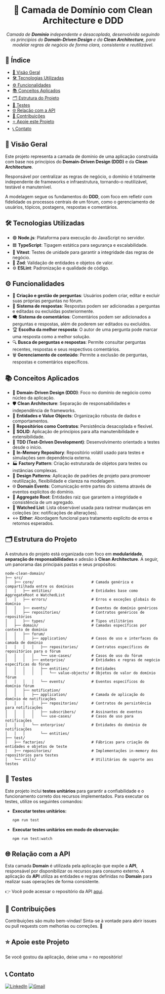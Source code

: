 <h1 align="center">🧩 Camada de Domínio com Clean Architecture e DDD</h1>

<p align="center"><i>Camada de <b>Domínio</b> independente e desacoplada, desenvolvida seguindo os princípios do <b>Domain-Driven Design</b> e da <b>Clean Architecture</b>, para modelar regras de negócio de forma clara, consistente e reutilizável.</i></p>

## 📑 Índice

- [📖 Visão Geral](#-visão-geral)
- [🛠️ Tecnologias Utilizadas](#️-tecnologias-utilizadas)
- [⚙️ Funcionalidades](#️-funcionalidades)
- [📚 Conceitos Aplicados](#-conceitos-aplicados)
- [🗂️ Estrutura do Projeto](#️-estrutura-do-projeto)
- [🧪 Testes](#-testes)
- [🌐 Relação com a API](#-relação-com-a-api)
- [🤝 Contribuições](#-contribuições)
- [⭐ Apoie este Projeto](#-apoie-este-projeto)
- [📞 Contato](#-contato)

## 📖 Visão Geral

Este projeto representa a camada de domínio de uma aplicação construída com base nos princípios do **Domain-Driven Design (DDD)** e da **Clean Architecture**.

Responsável por centralizar as regras de negócio, o domínio é totalmente independente de frameworks e infraestrutura, tornando-o reutilizável, testável e manutenível.

A modelagem segue os fundamentos do **DDD**, com foco em refletir com fidelidade os processos centrais de um fórum, como o gerenciamento de usuários, tópicos, postagens, respostas e comentários.

## 🛠️ Tecnologias Utilizadas

- 🟢 **Node.js**: Plataforma para execução do JavaScript no servidor.
- 🟦 **TypeScript**: Tipagem estática para segurança e escalabilidade.
- 🧪 **Vitest**: Testes de unidade para garantir a integridade das regras de negócio.
- 🧩 **Zod**: Validação de entidades e objetos de valor.
- ⚙️ **ESLint**: Padronização e qualidade de código.

## ⚙️ Funcionalidades

- 📝 **Criação e gestão de perguntas**: Usuários podem criar, editar e excluir suas próprias perguntas no fórum.
- 💬 **Sistema de respostas**: Respostas podem ser adicionadas a perguntas e editadas ou excluídas posteriormente.
- 🗨️ **Sistema de comentários**: Comentários podem ser adicionados a perguntas e respostas, além de poderem ser editados ou excluídos.
- 🏆 **Escolha da melhor resposta**: O autor de uma pergunta pode marcar uma resposta como a melhor solução.
- 🔍 **Busca de perguntas e respostas**: Permite consultar perguntas recentes, respostas e seus respectivos comentários.
- 🗑️ **Gerenciamento de conteúdo**: Permite a exclusão de perguntas, respostas e comentários específicos.

## 📚 Conceitos Aplicados

- 🧩 **Domain-Driven Design (DDD)**: Foco no domínio de negócio como núcleo da aplicação.
- 🛡️ **Clean Architecture**: Separação de responsabilidades e independência de frameworks.
- 🧱 **Entidades e Value Objects**: Organização robusta de dados e comportamentos.
- 📂 **Repositórios como Contratos**: Persistência desacoplada e flexível.
- 🧹 **SOLID**: Aplicação de princípios para alta manutenibilidade e extensibilidade.
- 🧪 **TDD (Test-Driven Development)**: Desenvolvimento orientado a testes desde o início.
- 🔄 **In-Memory Repository**: Repositório volátil usado para testes e simulações sem dependência externa.
- 🏭 **Factory Pattern**: Criação estruturada de objetos para testes ou instâncias complexas.
- 🧠 **Design Patterns**: Aplicação de padrões de projeto para promover reutilização, flexibilidade e clareza na modelagem.
- 🌐 **Domain Events**: Comunicação entre partes do sistema através de eventos explícitos do domínio.
- 🔗 **Aggregate Root**: Entidades raiz que garantem a integridade e consistência de um agregado.
- 📜 **Watched List**: Lista observável usada para rastrear mudanças em coleções (ex: notificações de alterações).
- ↔️ **Either**: Abordagem funcional para tratamento explícito de erros e retornos esperados.

## 🗂️ Estrutura do Projeto

A estrutura do projeto está organizada com foco em **modularidade**, **separação de responsabilidades** e adesão à **Clean Architecture**. A seguir, um panorama das principais pastas e seus propósitos:

```plaintext
node-clean-domain/
├── src/
│   ├── core/                          # Camada genérica e compartilhada entre os domínios
│   │   ├── entities/                  # Entidades base como AggregateRoot e WatchedList
│   │   ├── errors/                    # Erros e exceções globais do domínio
│   │   ├── events/                    # Eventos de domínio genéricos
│   │   ├── repositories/              # Contratos genéricos de repositórios
│   │   ├── types/                     # Tipos utilitários
│   ├── domain/                        # Camadas específicas por contexto de domínio
│   │   ├── forum/
│   │   │   ├── application/           # Casos de uso e interfaces da camada de domínio
│   │   │   │   ├── repositories/      # Contratos específicos de repositórios para o fórum
│   │   │   │   └── use-cases/         # Casos de uso do fórum
│   │   │   ├── enterprise/            # Entidades e regras de negócio específicas do fórum
│   │   │   │   ├── entities/          # Entidades
│   │   │   │   │   └── value-objects/ # Objetos de valor do domínio fórum
│   │   │   │   └── events/            # Eventos específicos do domínio fórum
│   │   ├── notification/
│   │   │   ├── application/           # Camada de aplicação do domínio de notificações
│   │   │   │   ├── repositories/      # Contratos de persistência para notificações
│   │   │   │   ├── subscribers/       # Assinantes de eventos
│   │   │   │   └── use-cases/         # Casos de uso para notificações
│   │   │   └── enterprise/            # Entidades do domínio de notificações
│   │   │       └── entities/
├── test/
│   ├── factories/                     # Fábricas para criação de entidades e objetos de teste
│   ├── repositories/                  # Implementações in-memory dos repositórios para testes
│   └── utils/                         # Utilitários de suporte aos testes
```

## 🧪 Testes

Este projeto inclui **testes unitários** para garantir a confiabilidade e o funcionamento correto dos recursos implementados. Para executar os testes, utilize os seguintes comandos:

- **Executar testes unitários:**

  ```bash
  npm run test
  ```

- **Executar testes unitários em modo de observação:**

  ```bash
  npm run test:watch
  ```

## 🌐 Relação com a API

Esta camada **Domain** é utilizada pela aplicação que expõe a **API**, responsável por disponibilizar os recursos para consumo externo.
A aplicação da **API** utiliza as entidades e regras definidas no **Domain** para realizar suas operações de forma consistente.

👉 Você pode acessar o repositório da API [aqui](https://github.com/joschonarth/nest-clean-api).

## 🤝 Contribuições

Contribuições são muito bem-vindas! Sinta-se à vontade para abrir issues ou pull requests com melhorias ou correções. 🚀

## ⭐ Apoie este Projeto

Se você gostou da aplicação, deixe uma ⭐ no repositório!

## 📞 Contato

[![LinkedIn](https://img.shields.io/badge/LinkedIn-0077B5?style=for-the-badge&logo=linkedin&logoColor=white)](https://www.linkedin.com/in/joschonarth/)
[![Gmail](https://img.shields.io/badge/Gmail-D14836?style=for-the-badge&logo=gmail&logoColor=white)](mailto:joschonarth@gmail.com)

